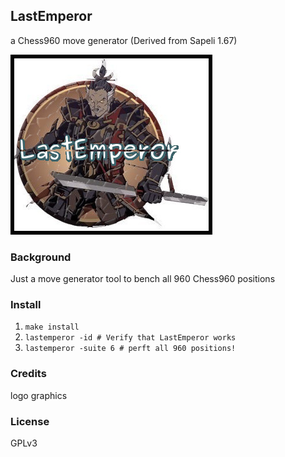## LastEmperor
a Chess960 move generator (Derived from Sapeli 1.67)

![LastEmperor](https://raw.githubusercontent.com/SamuraiDangyo/LastEmperor/master/logo.jpg?token=AL35PS2D4KZBUSMWP4WEPLC6A4SIA)

### Background
Just a move generator tool to bench all 960 Chess960 positions

### Install
1. ```make install```
2. ```lastemperor -id # Verify that LastEmperor works```
3. ```lastemperor -suite 6 # perft all 960 positions!```

### Credits
logo graphics

### License
GPLv3
